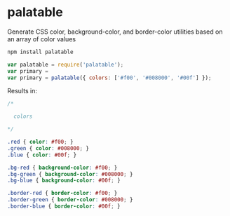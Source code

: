 # palatable

Generate CSS color, background-color, and border-color utilities based on an array of color values

```bash
npm install palatable
```

```js
var palatable = require('palatable');
var primary = 
var primary = palatable({ colors: ['#f00', '#008000', '#00f'] });
```

Results in:

```css
/*

  colors

*/

.red { color: #f00; }
.green { color: #008000; }
.blue { color: #00f; }

.bg-red { background-color: #f00; }
.bg-green { background-color: #008000; }
.bg-blue { background-color: #00f; }

.border-red { border-color: #f00; }
.border-green { border-color: #008000; }
.border-blue { border-color: #00f; }

```

